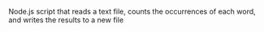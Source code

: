 Node.js script that reads a text file, counts the occurrences of each word, and writes the results to a new file